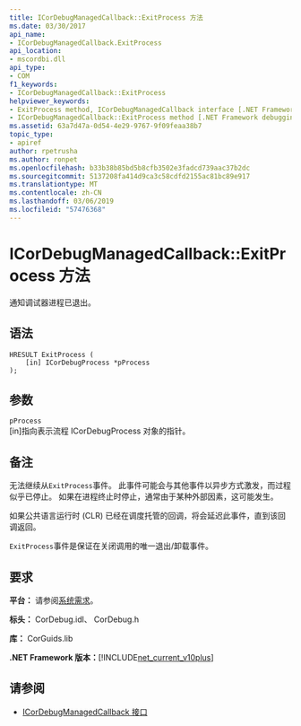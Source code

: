 ```yaml
---
title: ICorDebugManagedCallback::ExitProcess 方法
ms.date: 03/30/2017
api_name:
- ICorDebugManagedCallback.ExitProcess
api_location:
- mscordbi.dll
api_type:
- COM
f1_keywords:
- ICorDebugManagedCallback::ExitProcess
helpviewer_keywords:
- ExitProcess method, ICorDebugManagedCallback interface [.NET Framework debugging]
- ICorDebugManagedCallback::ExitProcess method [.NET Framework debugging]
ms.assetid: 63a7d47a-0d54-4e29-9767-9f09feaa38b7
topic_type:
- apiref
author: rpetrusha
ms.author: ronpet
ms.openlocfilehash: b33b38b85bd5b8cfb3502e3fadcd739aac37b2dc
ms.sourcegitcommit: 5137208fa414d9ca3c58cdfd2155ac81bc89e917
ms.translationtype: MT
ms.contentlocale: zh-CN
ms.lasthandoff: 03/06/2019
ms.locfileid: "57476368"
---
```

# <a name="icordebugmanagedcallbackexitprocess-method"></a>ICorDebugManagedCallback::ExitProcess 方法
通知调试器进程已退出。  
  
## <a name="syntax"></a>语法  
  
```  
HRESULT ExitProcess (  
    [in] ICorDebugProcess *pProcess  
);  
```  
  
## <a name="parameters"></a>参数  
 `pProcess`  
 [in]指向表示流程 ICorDebugProcess 对象的指针。  
  
## <a name="remarks"></a>备注  
 无法继续从`ExitProcess`事件。 此事件可能会与其他事件以异步方式激发，而过程似乎已停止。 如果在进程终止时停止，通常由于某种外部因素，这可能发生。  
  
 如果公共语言运行时 (CLR) 已经在调度托管的回调，将会延迟此事件，直到该回调返回。  
  
 `ExitProcess`事件是保证在关闭调用的唯一退出/卸载事件。  
  
## <a name="requirements"></a>要求  
 **平台：** 请参阅[系统需求](../../../../docs/framework/get-started/system-requirements.md)。  
  
 **标头：** CorDebug.idl、 CorDebug.h  
  
 **库：** CorGuids.lib  
  
 **.NET Framework 版本：**[!INCLUDE[net_current_v10plus](../../../../includes/net-current-v10plus-md.md)]  
  
## <a name="see-also"></a>请参阅
- [ICorDebugManagedCallback 接口](../../../../docs/framework/unmanaged-api/debugging/icordebugmanagedcallback-interface.md)
